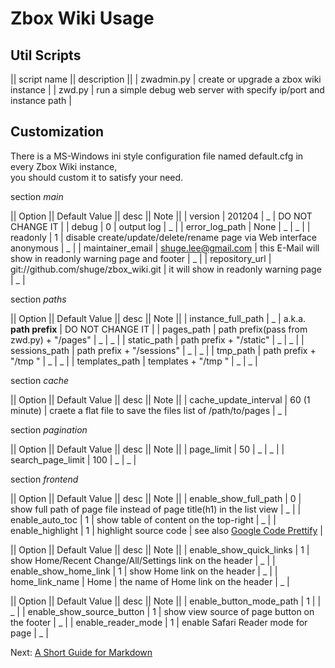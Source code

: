 # Zbox Wiki Usage

## Util Scripts

|| script name || description ||
| zwadmin.py | create or upgrade a zbox wiki instance |
| zwd.py | run a simple debug web server with specify ip/port and instance path |


## Customization

There is a MS-Windows ini style configuration file named default.cfg in every Zbox Wiki instance,    
you should custom it to satisfy your need.

section _main_

|| Option || Default Value || desc || Note ||
| version | 201204 | _ | DO NOT CHANGE IT |
| debug | 0 | output log | _ |
| error_log_path | None | _ |  _ |
| readonly | 1 | disable create/update/delete/rename page via Web interface anonymous | _ | 
| maintainer_email | shuge.lee@gmail.com | this E-Mail will show in readonly warning page and footer | _ |
| repository_url | git://github.com/shuge/zbox_wiki.git | it will show in readonly warning page | _ | 


section _paths_

|| Option || Default Value || desc || Note ||
| instance_full_path | _ | a.k.a. **path prefix** | DO NOT CHANGE IT  | 
| pages_path | path prefix(pass from zwd.py) + "/pages" | _ | _ | 
| static_path | path prefix + "/static" | _ | _ |
| sessions_path | path prefix + "/sessions" | _ | _ |
| tmp_path | path prefix + "/tmp " | _ | _ | 
| templates_path | templates + "/tmp " | _ | _ |


section _cache_

|| Option || Default Value || desc || Note ||
| cache_update_interval | 60 (1 minute) | craete a flat file to save the files list of /path/to/pages | _ |


section _pagination_

|| Option || Default Value || desc || Note ||
| page_limit | 50 | _ | _ | 
| search_page_limit | 100 | _ | _ | 


section _frontend_

|| Option || Default Value || desc || Note ||
| enable_show_full_path | 0 | show full path of page file instead of page title(h1) in the list view  | _ | 
| enable_auto_toc | 1 | show table of content on the top-right | _ | 
| enable_highlight | 1 | highlight source code | see also [Google Code Prettify](http://code.google.com/p/google-code-prettify) | 

|| Option || Default Value || desc || Note ||
| enable_show_quick_links | 1 | show Home/Recent Change/All/Settings link on the header | _ | 
| enable_show_home_link | 1 | show Home link on the header | _ | 
| home_link_name | Home | the name of Home link on the header | _ | 

|| Option || Default Value || desc || Note ||
| enable_button_mode_path | 1 | | _ | 
| enable_show_source_button | 1 | show view source of page button on the footer | _ | 
| enable_reader_mode | 1 | enable Safari Reader mode for page | _ | 


Next: [A Short Guide for Markdown](a-short-guide-for-markdown)